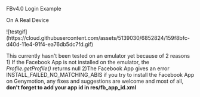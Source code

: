 FBv4.0 Login Example
<p>On A Real Device</p>
![testgif](https://cloud.githubusercontent.com/assets/5139030/6852824/159f8bfc-d40d-11e4-91f4-ea76db5dc7fd.gif)

This currently hasn't been tested on an emulator yet because of 2 reasons 1) If the Facebook App is not installed on the emulator, the <i>Profile.getProfile()</i> returns null
2)The Facebook App gives an error INSTALL_FAILED_NO_MATCHING_ABIS if you try to install the Facebook App on Genymotion, any fixes and suggestions are welcome and most of all, <b>don't forget to add your app id in res/fb_app_id.xml</b>



